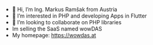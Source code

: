- 👋 Hi, I’m Ing. Markus Ramšak from Austria
- 👀 I’m interested in PHP and developing Apps in Flutter
- 💞️ I’m looking to collaborate on PHP libraries
- Im selling the SaaS named wowDAS
- My homepage: https://wowdas.at
